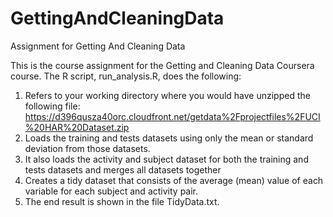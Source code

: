 # GettingAndCleaningData

Assignment for Getting And Cleaning Data



This is the course assignment for the Getting and Cleaning Data Coursera course. The R script, run_analysis.R, does the following:

1.	Refers to your working directory where you would have unzipped the following file: 
https://d396qusza40orc.cloudfront.net/getdata%2Fprojectfiles%2FUCI%20HAR%20Dataset.zip
2.	Loads the training and tests datasets using only the mean or standard deviation from those datasets.
3.	It also loads the activity and subject dataset for both the training and tests datasets and merges all datasets together
4.	Creates a tidy dataset that consists of the average (mean) value of each variable for each subject and activity pair.
5.	The end result is shown in the file TidyData.txt.

